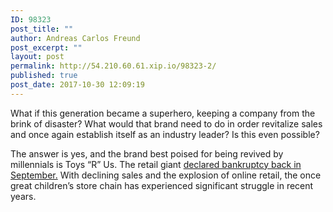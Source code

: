 ```yaml
---
ID: 98323
post_title: ""
author: Andreas Carlos Freund
post_excerpt: ""
layout: post
permalink: http://54.210.60.61.xip.io/98323-2/
published: true
post_date: 2017-10-30 12:09:19
---
```

What if this generation became a superhero, keeping a company from the brink of disaster? What would that brand need to do in order revitalize sales and once again establish itself as an industry leader? Is this even possible?

The answer is yes, and the brand best poised for being revived by millennials is Toys “R” Us. The retail giant <a href="https://www.nytimes.com/2017/09/19/business/dealbook/toys-r-us-bankruptcy.html" target="_blank" rel="noopener">declared bankruptcy back in September.</a> With declining sales and the explosion of online retail, the once great children’s store chain has experienced significant struggle in recent years.